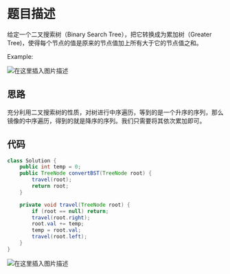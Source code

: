 # 题目描述
给定一个二叉搜索树（Binary Search Tree），把它转换成为累加树（Greater Tree)，使得每个节点的值是原来的节点值加上所有大于它的节点值之和。


Example:

![在这里插入图片描述](https://img-blog.csdnimg.cn/20200608102358524.png?x-oss-process=image/watermark,type_ZmFuZ3poZW5naGVpdGk,shadow_10,text_aHR0cHM6Ly9ibG9nLmNzZG4ubmV0L3o3MTQ0MDU0ODk=,size_16,color_FFFFFF,t_70)
## 思路
充分利用二叉搜索树的性质，对树进行中序遍历，等到的是一个升序的序列，那么镜像的中序遍历，得到的就是降序的序列。我们只需要将其依次累加即可。

## 代码

```java
class Solution {
	public int temp = 0;
    public TreeNode convertBST(TreeNode root) {
        travel(root);
        return root;
    }

    private void travel(TreeNode root) {
    	if (root == null) return;
    	travel(root.right);
    	root.val += temp;
    	temp = root.val;
    	travel(root.left);
    }
}  
```
![在这里插入图片描述](https://img-blog.csdnimg.cn/2020060810313964.png?x-oss-process=image/watermark,type_ZmFuZ3poZW5naGVpdGk,shadow_10,text_aHR0cHM6Ly9ibG9nLmNzZG4ubmV0L3o3MTQ0MDU0ODk=,size_16,color_FFFFFF,t_70)